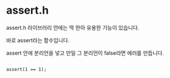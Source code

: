 # assert.h
assert.h 라이브러리 안에는 딱 한아 유용한 기능이 있습니다.

바로 assert라는 함수입니다.

assert 안에 분리언을 넣고 만일 그 분리언이 false라면 에러를 만듭니다.

<code>
assert(1 == 1);
</code>
